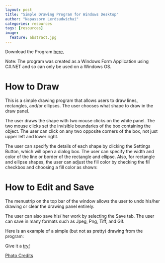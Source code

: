 ```yaml
---
layout: post
title: "Simple Drawing Program for Windows Desktop"
author: "Napassorn Lerdsudwichai"
categories: resources
tags: [resources]
image:
  feature: abstract.jpg
---
```


Download the Program [here.](https://github.com/napassornl/Draw-Shapes)  

Note: The program was created as a Windows Form Application using C#.NET and so can only be used on a Windows OS.

# How to Draw  
This is a simple drawing program that allows users to draw lines, rectangles, and/or ellipses. The user chooses what shape to draw in the draw panel.  

The user draws the shape with two mouse clicks on the white panel. The two mouse clicks set the invisible boundaries of the box containing the object. The user can click on any two opposite corners of the box, not just upper left and lower right.  

The user can specify the details of each shape by clicking the Settings Button, which will open a dialog box. The user can specify the width and color of the line or border of the rectangle and ellipse. Also, for rectangle and ellipse shapes, the user can adjust the fill color by checking the fill checkbox and choosing a fill color as shown:   


# How to Edit and Save
The menustrip on the top bar of the window allows the user to undo his/her drawing or clear the drawing panel entirely.  

The user can also save his/ her work by selecting the Save tab. The user can save in many formats such as Jpeg, Png, Tiff, and Gif.  

Here is an example of a simple (but not as pretty) drawing from the program:  

Give it a [try!](https://github.com/napassornl/Draw-Shapes)   

[Photo Credits](http://hdqwalls.com/wallpapers/abstract-colorful-shape-lines.jpg)


